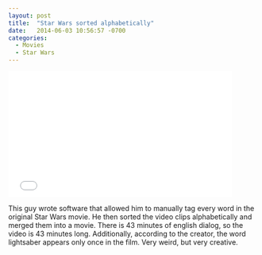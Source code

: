 ```yaml
---
layout: post
title:  "Star Wars sorted alphabetically"
date:   2014-06-03 10:56:57 -0700
categories:
  - Movies
  - Star Wars
---
```


<iframe class="embedly-embed" src="//cdn.embedly.com/widgets/media.html?src=https%3A%2F%2Fwww.youtube.com%2Fembed%2F5GFW-eEWXlc%3Ffeature%3Doembed&url=https%3A%2F%2Fwww.youtube.com%2Fwatch%3Fv%3D5GFW-eEWXlc&image=https%3A%2F%2Fi.ytimg.com%2Fvi%2F5GFW-eEWXlc%2Fhqdefault.jpg&key=d815972c91e546edb5d2d02e509f8b1c&type=text%2Fhtml&schema=youtube" width="450" height="253" scrolling="no" frameborder="0" allowfullscreen></iframe>

This guy wrote software that allowed him to manually tag every word in the original Star Wars movie. He then sorted the video clips alphabetically and merged them into a movie. There is 43 minutes of english dialog, so the video is 43 minutes long. Additionally, according to the creator, the word lightsaber appears only once in the film. Very weird, but very creative.
